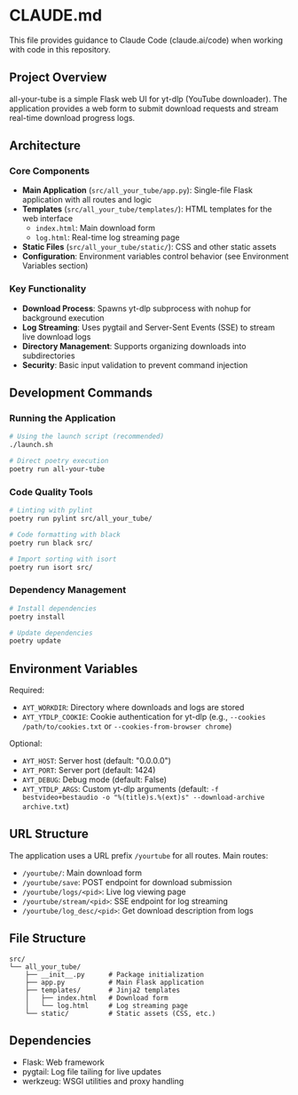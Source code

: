 # CLAUDE.md

This file provides guidance to Claude Code (claude.ai/code) when working with code in this repository.

## Project Overview

all-your-tube is a simple Flask web UI for yt-dlp (YouTube downloader). The application provides a web form to submit download requests and stream real-time download progress logs.

## Architecture

### Core Components

- **Main Application** (`src/all_your_tube/app.py`): Single-file Flask application with all routes and logic
- **Templates** (`src/all_your_tube/templates/`): HTML templates for the web interface
  - `index.html`: Main download form
  - `log.html`: Real-time log streaming page
- **Static Files** (`src/all_your_tube/static/`): CSS and other static assets
- **Configuration**: Environment variables control behavior (see Environment Variables section)

### Key Functionality

- **Download Process**: Spawns yt-dlp subprocess with nohup for background execution
- **Log Streaming**: Uses pygtail and Server-Sent Events (SSE) to stream live download logs
- **Directory Management**: Supports organizing downloads into subdirectories
- **Security**: Basic input validation to prevent command injection

## Development Commands

### Running the Application

```bash
# Using the launch script (recommended)
./launch.sh

# Direct poetry execution
poetry run all-your-tube
```

### Code Quality Tools

```bash
# Linting with pylint
poetry run pylint src/all_your_tube/

# Code formatting with black
poetry run black src/

# Import sorting with isort
poetry run isort src/
```

### Dependency Management

```bash
# Install dependencies
poetry install

# Update dependencies
poetry update
```

## Environment Variables

Required:

- `AYT_WORKDIR`: Directory where downloads and logs are stored
- `AYT_YTDLP_COOKIE`: Cookie authentication for yt-dlp
  (e.g., `--cookies /path/to/cookies.txt` or `--cookies-from-browser chrome`)

Optional:

- `AYT_HOST`: Server host (default: "0.0.0.0")
- `AYT_PORT`: Server port (default: 1424)
- `AYT_DEBUG`: Debug mode (default: False)
- `AYT_YTDLP_ARGS`: Custom yt-dlp arguments
  (default: `-f bestvideo+bestaudio -o "%(title)s.%(ext)s" --download-archive archive.txt`)

## URL Structure

The application uses a URL prefix `/yourtube` for all routes. Main routes:

- `/yourtube/`: Main download form
- `/yourtube/save`: POST endpoint for download submission
- `/yourtube/logs/<pid>`: Live log viewing page
- `/yourtube/stream/<pid>`: SSE endpoint for log streaming
- `/yourtube/log_desc/<pid>`: Get download description from logs

## File Structure

```
src/
└── all_your_tube/
    ├── __init__.py      # Package initialization
    ├── app.py           # Main Flask application
    ├── templates/       # Jinja2 templates
    │   ├── index.html   # Download form
    │   └── log.html     # Log streaming page
    └── static/          # Static assets (CSS, etc.)
```

## Dependencies

- Flask: Web framework
- pygtail: Log file tailing for live updates
- werkzeug: WSGI utilities and proxy handling

